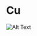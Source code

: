 # Cu
![Alt Text](https://yandex.ru/images/search?p=1&text=%D1%81%D0%B8%20%D1%8F%D0%B7%D1%8B%D0%BA&img_url=https%3A%2F%2Faptitudeclasses.in%2Fassets%2Fuploads%2Fcourse_curriculum_files%2FThe_C_Programming_Language_logo_svg_201710130911141480816230.png&pos=55&rpt=simage)